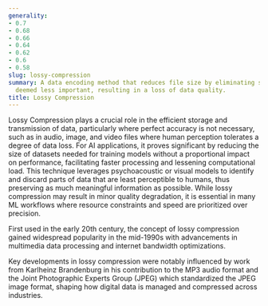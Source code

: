 ```yaml
---
generality:
- 0.7
- 0.68
- 0.66
- 0.64
- 0.62
- 0.6
- 0.58
slug: lossy-compression
summary: A data encoding method that reduces file size by eliminating some information
  deemed less important, resulting in a loss of data quality.
title: Lossy Compression
---
```


Lossy Compression plays a crucial role in the efficient storage and transmission of data, particularly where perfect accuracy is not necessary, such as in audio, image, and video files where human perception tolerates a degree of data loss. For AI applications, it proves significant by reducing the size of datasets needed for training models without a proportional impact on performance, facilitating faster processing and lessening computational load. This technique leverages psychoacoustic or visual models to identify and discard parts of data that are least perceptible to humans, thus preserving as much meaningful information as possible. While lossy compression may result in minor quality degradation, it is essential in many ML workflows where resource constraints and speed are prioritized over precision.

First used in the early 20th century, the concept of lossy compression gained widespread popularity in the mid-1990s with advancements in multimedia data processing and internet bandwidth optimizations.

Key developments in lossy compression were notably influenced by work from Karlheinz Brandenburg in his contribution to the MP3 audio format and the Joint Photographic Experts Group (JPEG) which standardized the JPEG image format, shaping how digital data is managed and compressed across industries.
